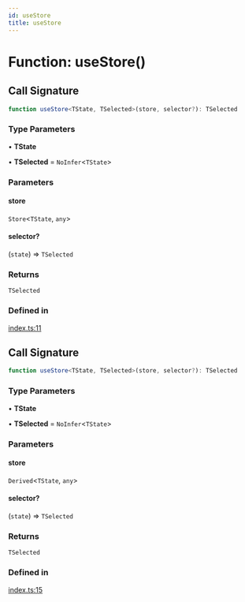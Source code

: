 ```yaml
---
id: useStore
title: useStore
---
```


# Function: useStore()

## Call Signature

```ts
function useStore<TState, TSelected>(store, selector?): TSelected
```

### Type Parameters

• **TState**

• **TSelected** = `NoInfer`\<`TState`\>

### Parameters

#### store

`Store`\<`TState`, `any`\>

#### selector?

(`state`) => `TSelected`

### Returns

`TSelected`

### Defined in

[index.ts:11](https://github.com/TanStack/store/blob/main/packages/react-store/src/index.ts#L11)

## Call Signature

```ts
function useStore<TState, TSelected>(store, selector?): TSelected
```

### Type Parameters

• **TState**

• **TSelected** = `NoInfer`\<`TState`\>

### Parameters

#### store

`Derived`\<`TState`, `any`\>

#### selector?

(`state`) => `TSelected`

### Returns

`TSelected`

### Defined in

[index.ts:15](https://github.com/TanStack/store/blob/main/packages/react-store/src/index.ts#L15)
